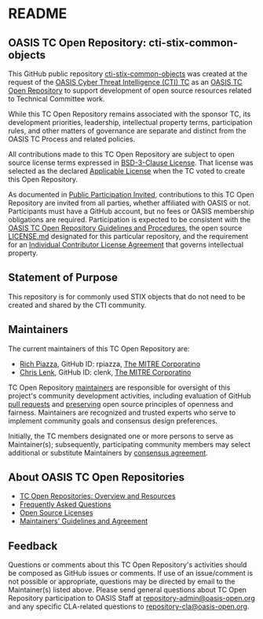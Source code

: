 # README

## OASIS TC Open Repository: cti-stix-common-objects

This GitHub public repository [cti-stix-common-objects](https://github.com/oasis-open/cti-stix-common-objects) was created at the request of the [OASIS Cyber Threat Intelligence (CTI) TC](https://www.oasis-open.org/committees/cti/) as an [OASIS TC Open Repository](https://www.oasis-open.org/resources/open-repositories/) to support development of open source resources related to Technical Committee work.

While this TC Open Repository remains associated with the sponsor TC, its development priorities, leadership, intellectual property terms, participation rules, and other matters of governance are separate and distinct from the OASIS TC Process and related policies.

All contributions made to this TC Open Repository are subject to open source license terms expressed in [BSD-3-Clause License](https://www-legacy.oasis-open.org/sites/www.oasis-open.org/files/BSD-3-Clause.txt). That license was selected as the declared [Applicable License](https://www.oasis-open.org/resources/open-repositories/licenses) when the TC voted to create this Open Repository.

As documented in [Public Participation Invited](href="https://github.com/oasis-open/cti-stix-common-objects/blob/master/CONTRIBUTING.md#public-participation-invited), contributions to this TC Open Repository are invited from all parties, whether affiliated with OASIS or not. Participants must have a GitHub account, but no fees or OASIS membership obligations are required.  Participation is expected to be consistent with the [OASIS TC Open Repository Guidelines and Procedures](https://www.oasis-open.org/policies-guidelines/open-repositories), the open source [LICENSE.md](LICENSE.md) designated for this particular repository, and the requirement for an [Individual Contributor License Agreement](href="https://cla-assistant.io/oasis-open/Open-Repo-admin) that governs intellectual property.

## Statement of Purpose

This repository is for commonly used STIX objects that do not need to be created and shared by the CTI community.

## Maintainers

The current maintainers of this TC Open Repository are: 

* [Rich Piazza](mailto:rpiazza@mitre.org), GitHub ID: rpiazza, [The MITRE Corporatino](https://www.mitre.org/)
* [Chris Lenk](mailto:clenk@mitre.org), GitHub ID: clenk, [The MITRE Corporatino](https://www.mitre.org/)

TC Open Repository [maintainers](https://www.oasis-open.org/resources/open-repositories/maintainers-guide) are responsible for oversight of this project's community development activities, including evaluation of GitHub [pull requests](https://github.com/oasis-open/cti-stix-common-objects/blob/master/CONTRIBUTING.md#fork-and-pull-collaboration-model) and [preserving](https://www.oasis-open.org/policies-guidelines/open-repositories#repositoryManagement) open source principles of openness and fairness. Maintainers are recognized and trusted experts who serve to implement community goals and consensus design preferences.

Initially, the TC members designated one or more persons to serve as Maintainer(s); subsequently, participating community members may select additional or substitute Maintainers by [consensus agreement](https://www.oasis-open.org/resources/open-repositories/maintainers-guide#additionalMaintainers).

## About OASIS TC Open Repositories

* [TC Open Repositories: Overview and Resources](https://www.oasis-open.org/resources/open-repositories/)
* [Frequently Asked Questions](https://www.oasis-open.org/resources/open-repositories/faq)
* [Open Source Licenses](https://www.oasis-open.org/resources/open-repositories/licenses)
* [Maintainers' Guidelines and Agreement](https://www.oasis-open.org/resources/open-repositories/maintainers-guide)

## Feedback

Questions or comments about this TC Open Repository's activities should be composed as GitHub issues or comments. If use of an issue/comment is not possible or appropriate, questions may be directed by email to the Maintainer(s) listed above. Please send general questions about TC Open Repository participation to OASIS Staff at [repository-admin@oasis-open.org](mailto:repository-admin@oasis-open.org) and any specific CLA-related questions to [repository-cla@oasis-open.org](mailto:repository-cla@oasis-open.org).
